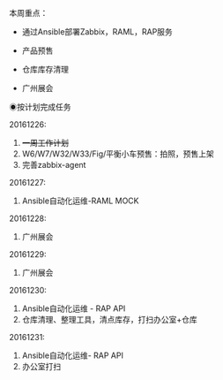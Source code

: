 本周重点：

* 通过Ansible部署Zabbix，RAML，RAP服务

* 产品预售

* 仓库库存清理

* 广州展会

◉按计划完成任务

20161226:

1. ~~一周工作计划~~
2. W6/W7/W32/W33/Fig/平衡小车预售：拍照，预售上架
3. 完善zabbix-agent

20161227:

1. Ansible自动化运维-RAML MOCK

20161228:

1. 广州展会

20161229:

1. 广州展会

20161230:

1. Ansible自动化运维 - RAP API
2. 仓库清理、整理工具，清点库存，打扫办公室+仓库

20161231:

1. Ansible自动化运维- RAP API
2. 办公室打扫



